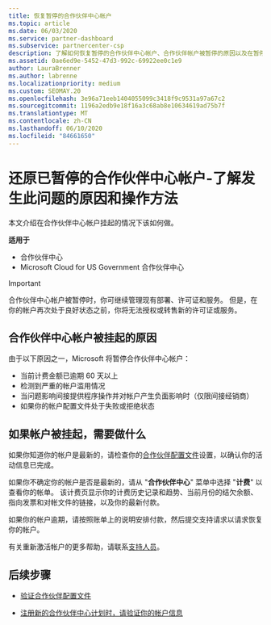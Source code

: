 ```yaml
---
title: 恢复暂停的合作伙伴中心帐户
ms.topic: article
ms.date: 06/03/2020
ms.service: partner-dashboard
ms.subservice: partnercenter-csp
description: 了解如何恢复暂停的合作伙伴中心帐户、合作伙伴帐户被暂停的原因以及在暂停时如何使用帐户。
ms.assetid: 0ae6ed9e-5452-47d3-992c-69922ee0c1e9
author: LauraBrenner
ms.author: labrenne
ms.localizationpriority: medium
ms.custom: SEOMAY.20
ms.openlocfilehash: 3e96a71eeb1404055099c3418f9c9531a97a67c2
ms.sourcegitcommit: 1196a2edb9e18f16a3c68ab8e10634619ad75b7f
ms.translationtype: MT
ms.contentlocale: zh-CN
ms.lasthandoff: 06/10/2020
ms.locfileid: "84661650"
---
```

# <a name="restore-a-suspended-partner-center-account---learn-why-it-happens-and-what-to-do-about-it"></a>还原已暂停的合作伙伴中心帐户-了解发生此问题的原因和操作方法

本文介绍在合作伙伴中心帐户挂起的情况下该如何做。

**适用于**

-  合作伙伴中心
-  Microsoft Cloud for US Government 合作伙伴中心


> [!IMPORTANT]  
> 合作伙伴中心帐户被暂停时，你可继续管理现有部署、许可证和服务。 但是，在你的帐户再次处于良好状态之前，你将无法授权或转售新的许可证或服务。

## <a name="why-partner-center-accounts-are-suspended"></a>合作伙伴中心帐户被挂起的原因

由于以下原因之一，Microsoft 将暂停合作伙伴中心帐户：

- 当前计费金额已逾期 60 天以上 
- 检测到严重的帐户滥用情况
- 当问题影响间接提供程序操作并对帐户产生负面影响时（仅限间接经销商）
- 如果你的帐户配置文件处于失败或拒绝状态

## <a name="what-to-do-if-your-account-is-suspended"></a>如果帐户被挂起，需要做什么

如果你知道你的帐户是最新的，请检查你的[合作伙伴配置文件](https://partner.microsoft.com/pcv/accountsettings/partnerprofile)设置，以确认你的活动信息已完成。 

如果你不确定你的帐户是否是最新的，请从 "**合作伙伴中心**" 菜单中选择 "**计费**" 以查看你的帐单。 该计费页显示你的计费历史记录和趋势、当前月份的结欠余额、指向发票和对帐文件的链接，以及你的最新付款。

如果你的帐户逾期，请按照账单上的说明安排付款，然后提交支持请求以请求恢复你的帐户。 

有关重新激活帐户的更多帮助，请联系[支持人员](https://partner.microsoft.com/dashboard/support/csp/servicerequests/create)。

## <a name="next-steps"></a>后续步骤

- [验证合作伙伴配置文件](update-your-partner-profile.md)

- [注册新的合作伙伴中心计划时，请验证你的帐户信息](verification-responses.md)
